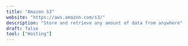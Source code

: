 ```yaml
---
title: "Amazon S3"
website: "https://aws.amazon.com/s3/"
description: "Store and retrieve any amount of data from anywhere"
draft: false
tool: ["Hosting"]
---
```

